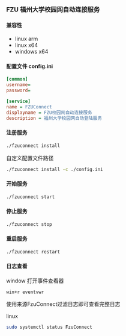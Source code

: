 ### FZU 福州大学校园网自动连接服务

#### 兼容性
- linux arm
- linux x64
- windows x64

#### 配置文件 config.ini
``` ini
[common]
username=
password=

[service]
name = FZUConnect
displayname = FZU校园网自动连接服务
description = 福州大学校园网自动登陆服务
```

#### 注册服务
``` sh
./fzuconnect install
```

自定义配置文件路径
``` sh
./fzuconnect install -c ./config.ini 
```

#### 开始服务
``` sh
./fzuconnect start
```

#### 停止服务
``` sh
./fzuconnect stop
```

#### 重启服务
``` sh
./fzuconnect restart
```

#### 日志查看
window 打开事件查看器
```
win+r eventvwr
```
使用来源FzuConnect过滤日志即可查看完整日志

linux
``` sh
sudo systemctl status FzuConnect
```